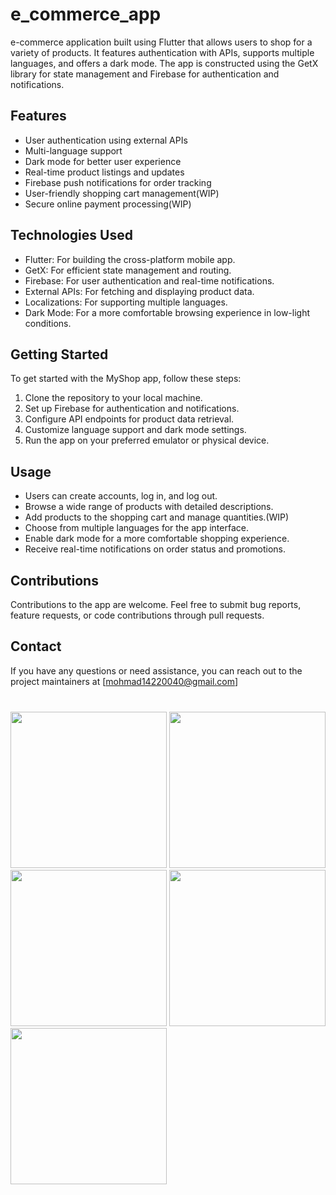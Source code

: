 # e_commerce_app

e-commerce application built using Flutter that allows users to shop for a variety of products. It features authentication with APIs, supports multiple languages, and offers a dark mode. The app is constructed using the GetX library for state management and Firebase for authentication and notifications.

## Features

- User authentication using external APIs
- Multi-language support
- Dark mode for better user experience
- Real-time product listings and updates
- Firebase push notifications for order tracking
- User-friendly shopping cart management(WIP)
- Secure online payment processing(WIP)

## Technologies Used

- Flutter: For building the cross-platform mobile app.
- GetX: For efficient state management and routing.
- Firebase: For user authentication and real-time notifications.
- External APIs: For fetching and displaying product data.
- Localizations: For supporting multiple languages.
- Dark Mode: For a more comfortable browsing experience in low-light conditions.

## Getting Started

To get started with the MyShop app, follow these steps:

1. Clone the repository to your local machine.
2. Set up Firebase for authentication and notifications.
3. Configure API endpoints for product data retrieval.
4. Customize language support and dark mode settings.
5. Run the app on your preferred emulator or physical device.

## Usage

- Users can create accounts, log in, and log out.
- Browse a wide range of products with detailed descriptions.
- Add products to the shopping cart and manage quantities.(WIP)
- Choose from multiple languages for the app interface.
- Enable dark mode for a more comfortable shopping experience.
- Receive real-time notifications on order status and promotions.

## Contributions

Contributions to the app are welcome. Feel free to submit bug reports, feature requests, or code contributions through pull requests.

## Contact

If you have any questions or need assistance, you can reach out to the project maintainers at [mohmad14220040@gmail.com]
###
<br>
<img height="250px" src="https://i.postimg.cc/hvhZRhpT/Screenshot-1696551706.png"></img>
<img height="250px" src="https://i.postimg.cc/hvhZRhpT/Screenshot-1696551706.png"></img>
<img height="250px" src="https://i.postimg.cc/hvhZRhpT/Screenshot-1696551706.png"></img>
<img height="250px" src="https://i.postimg.cc/hvhZRhpT/Screenshot-1696551706.png"></img>
<img height="250px" src="https://i.postimg.cc/hvhZRhpT/Screenshot-1696551706.png"></img>
